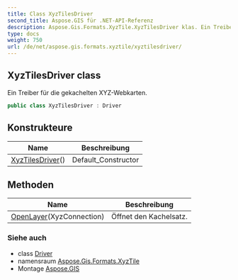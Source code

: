 ```yaml
---
title: Class XyzTilesDriver
second_title: Aspose.GIS für .NET-API-Referenz
description: Aspose.Gis.Formats.XyzTile.XyzTilesDriver klas. Ein Treiber für die gekachelten XYZWebkarten.
type: docs
weight: 750
url: /de/net/aspose.gis.formats.xyztile/xyztilesdriver/
---
```

## XyzTilesDriver class

Ein Treiber für die gekachelten XYZ-Webkarten.

```csharp
public class XyzTilesDriver : Driver
```

## Konstrukteure

| Name | Beschreibung |
| --- | --- |
| [XyzTilesDriver](xyztilesdriver/)() | Default_Constructor |

## Methoden

| Name | Beschreibung |
| --- | --- |
| [OpenLayer](../../aspose.gis.formats.xyztile/xyztilesdriver/openlayer/)(XyzConnection) | Öffnet den Kachelsatz. |

### Siehe auch

* class [Driver](../../aspose.gis/driver/)
* namensraum [Aspose.Gis.Formats.XyzTile](../../aspose.gis.formats.xyztile/)
* Montage [Aspose.GIS](../../)



